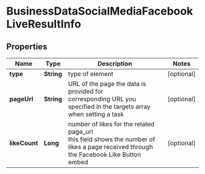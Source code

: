 # BusinessDataSocialMediaFacebookLiveResultInfo


## Properties

| Name | Type | Description | Notes |
|------------ | ------------- | ------------- | -------------|
**type** | **String** | type of element |[optional]|
**pageUrl** | **String** | URL of the page the data is provided for<br>corresponding URL you specified in the targets array when setting a task |[optional]|
**likeCount** | **Long** | number of likes for the related page_url<br>this field shows the number of likes a page received through the Facebook Like Button embed |[optional]|